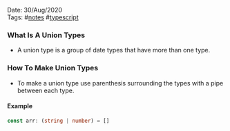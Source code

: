 Date: 30/Aug/2020  
Tags: #[notes](notes.md) #[typescript](typescript.md)

### What Is A Union Types
* A union type is a group of date types that have more than one type.

### How To Make Union Types
* To make a union type use parenthesis surrounding the types with a pipe between each type.

#### Example

```typescript
const arr: (string | number) = []
```
